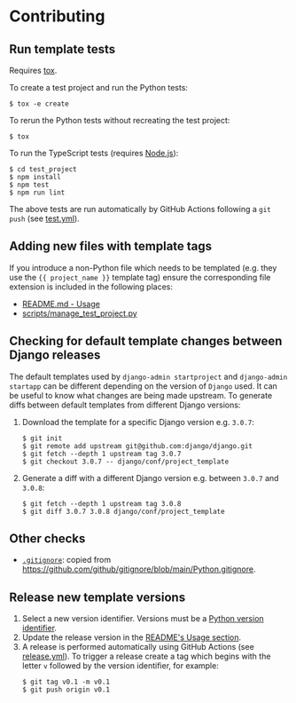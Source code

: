 # Contributing

## Run template tests

Requires [tox](https://tox.wiki).

To create a test project and run the Python tests:
```console
$ tox -e create
```

To rerun the Python tests without recreating the test project:
```console
$ tox
```

To run the TypeScript tests (requires [Node.js](https://nodejs.org)):
```console
$ cd test_project
$ npm install
$ npm test
$ npm run lint
```

The above tests are run automatically by GitHub Actions following a `git push`
(see [test.yml](.github/workflows/test.yml)).

## Adding new files with template tags

If you introduce a non-Python file which needs to be templated (e.g. they use the
`{{ project_name }}` template tag) ensure the corresponding file extension is included
in the following places:

- [README.md - Usage](README.md#usage)
- [scripts/manage_test_project.py](scripts/manage_test_project.py)

## Checking for default template changes between Django releases

The default templates used by `django-admin startproject` and `django-admin startapp`
can be different depending on the version of `Django` used. It can be useful to know
what changes are being made upstream. To generate diffs between default templates from
different Django versions:

1. Download the template for a specific Django version e.g. `3.0.7`:
   ```console
   $ git init
   $ git remote add upstream git@github.com:django/django.git
   $ git fetch --depth 1 upstream tag 3.0.7
   $ git checkout 3.0.7 -- django/conf/project_template
   ```
2. Generate a diff with a different Django version e.g. between `3.0.7` and `3.0.8`:
   ```console
   $ git fetch --depth 1 upstream tag 3.0.8
   $ git diff 3.0.7 3.0.8 django/conf/project_template
   ```

## Other checks

- [`.gitignore`](project_template/.gitignore): copied from
  https://github.com/github/gitignore/blob/main/Python.gitignore.

## Release new template versions

1. Select a new version identifier. Versions must be a
   [Python version identifier](https://peps.python.org/pep-0440/#version-scheme).
2. Update the release version in the [README's Usage section](README.md#usage).
3. A release is performed automatically using GitHub Actions (see
   [release.yml](.github/workflows/release.yml)). To trigger a release create a tag
   which begins with the letter `v` followed by the version identifier, for example:
   ```console
   $ git tag v0.1 -m v0.1
   $ git push origin v0.1
   ```
